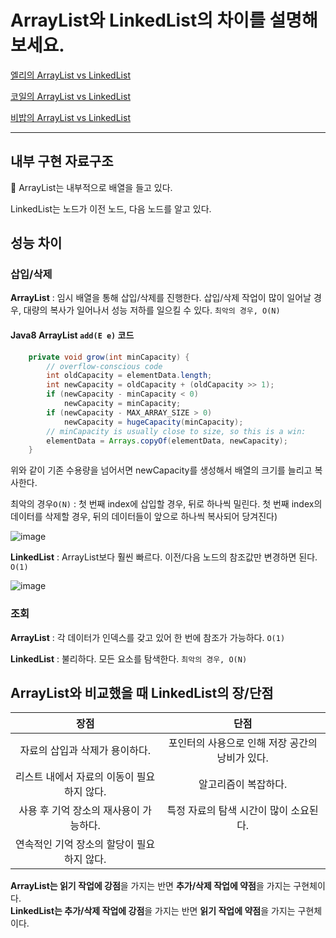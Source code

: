 # ArrayList와 LinkedList의 차이를 설명해보세요.

[엘리의 ArrayList vs LinkedList](elly-arraylist-vs-linkedlist.md)

[코일의 ArrayList vs LinkedList](coyle.md)

[비밥의 ArrayList vs LinkedList](bebop.md)

---

## 내부 구현 자료구조

:rocket: ArrayList는 내부적으로 배열을 들고 있다.

LinkedList는 노드가 이전 노드, 다음 노드를 알고 있다.

## 성능 차이

### 삽입/삭제

**ArrayList** : 임시 배열을 통해 삽입/삭제를 진행한다. 삽입/삭제 작업이 많이 일어날 경우, 대량의 복사가 일어나서 성능 저하를 일으킬 수 있다. `최악의 경우, O(N)`

#### Java8 ArrayList `add(E e)` 코드

```java
    private void grow(int minCapacity) {
        // overflow-conscious code
        int oldCapacity = elementData.length;
        int newCapacity = oldCapacity + (oldCapacity >> 1);
        if (newCapacity - minCapacity < 0)
            newCapacity = minCapacity;
        if (newCapacity - MAX_ARRAY_SIZE > 0)
            newCapacity = hugeCapacity(minCapacity);
        // minCapacity is usually close to size, so this is a win:
        elementData = Arrays.copyOf(elementData, newCapacity);
    }
```

위와 같이 기존 수용량을 넘어서면 newCapacity를 생성해서 배열의 크기를 늘리고 복사한다.

최악의 경우`O(N)` : 첫 번째 index에 삽입할 경우, 뒤로 하나씩 밀린다. 첫 번째 index의 데이터를 삭제할 경우, 뒤의 데이터들이 앞으로 하나씩 복사되어 당겨진다)

![image](https://user-images.githubusercontent.com/19922698/87749640-2900e300-c834-11ea-9409-de523ce49b5c.png)

**LinkedList** : ArrayList보다 훨씬 빠르다. 이전/다음 노드의 참조값만 변경하면 된다. `O(1)`

![image](https://user-images.githubusercontent.com/19922698/87749714-682f3400-c834-11ea-8b3a-a29536802efd.png)

### 조회

**ArrayList** : 각 데이터가 인덱스를 갖고 있어 한 번에 참조가 가능하다. `O(1)`

**LinkedList** : 불리하다. 모든 요소를 탐색한다. `최악의 경우, O(N)`



## ArrayList와 비교했을 때 LinkedList의 장/단점

|                    장점                    |                      단점                       |
| :----------------------------------------: | :---------------------------------------------: |
|       자료의 삽입과 삭제가 용이하다.       | 포인터의 사용으로 인해 저장 공간의 낭비가 있다. |
| 리스트 내에서 자료의 이동이 필요하지 않다. |              알고리즘이 복잡하다.               |
|   사용 후 기억 장소의 재사용이 가능하다.   |     특정 자료의 탐색 시간이 많이 소요된다.      |
| 연속적인 기억 장소의 할당이 필요하지 않다. |                                                 |

**ArrayList는 읽기 작업에 강점**을 가지는 반면 **추가/삭제 작업에 약점**을 가지는 구현체이다.  
**LinkedList는 추가/삭제 작업에 강점**을 가지는 반면 **읽기 작업에 약점**을 가지는 구현체이다.

